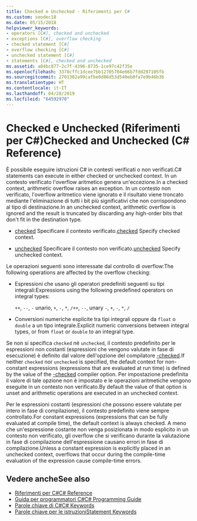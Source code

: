 ```yaml
---
title: Checked e Unchecked - Riferimenti per C#
ms.custom: seodec18
ms.date: 05/15/2018
helpviewer_keywords:
- operators [C#], checked and unchecked
- exceptions [C#], overflow checking
- checked statement [C#]
- overflow checking [C#]
- unchecked statement [C#]
- statements [C#], checked and unchecked
ms.assetid: a84bc877-2c7f-4396-8735-1ce97c42f35e
ms.openlocfilehash: 3378cffc1dcee7bb12705704e66b7fdd287105fb
ms.sourcegitcommit: 2701302a99cafbe0d86d53d540eb0fa7e9b46b36
ms.translationtype: HT
ms.contentlocale: it-IT
ms.lasthandoff: 04/28/2019
ms.locfileid: "64592970"
---
```

# <a name="checked-and-unchecked-c-reference"></a><span data-ttu-id="63931-102">Checked e Unchecked (Riferimenti per C#)</span><span class="sxs-lookup"><span data-stu-id="63931-102">Checked and Unchecked (C# Reference)</span></span>
<span data-ttu-id="63931-103">È possibile eseguire istruzioni C# in contesti verificati o non verificati.</span><span class="sxs-lookup"><span data-stu-id="63931-103">C# statements can execute in either checked or unchecked context.</span></span> <span data-ttu-id="63931-104">In un contesto verificato l'overflow aritmetico genera un'eccezione.</span><span class="sxs-lookup"><span data-stu-id="63931-104">In a checked context, arithmetic overflow raises an exception.</span></span> <span data-ttu-id="63931-105">In un contesto non verificato, l'overflow aritmetico viene ignorato e il risultato viene troncato mediante l'eliminazione di tutti i bit più significativi che non corrispondono al tipo di destinazione.</span><span class="sxs-lookup"><span data-stu-id="63931-105">In an unchecked context, arithmetic overflow is ignored and the result is truncated by discarding any high-order bits that don't fit in the destination type.</span></span>  
  
- <span data-ttu-id="63931-106">[checked](checked.md) Specificare il contesto verificato.</span><span class="sxs-lookup"><span data-stu-id="63931-106">[checked](checked.md) Specify checked context.</span></span>  
  
- <span data-ttu-id="63931-107">[unchecked](unchecked.md) Specificare il contesto non verificato.</span><span class="sxs-lookup"><span data-stu-id="63931-107">[unchecked](unchecked.md) Specify unchecked context.</span></span>  
  
 <span data-ttu-id="63931-108">Le operazioni seguenti sono interessate dal controllo di overflow:</span><span class="sxs-lookup"><span data-stu-id="63931-108">The following operations are affected by the overflow checking:</span></span>  
  
- <span data-ttu-id="63931-109">Espressioni che usano gli operatori predefiniti seguenti su tipi integrali:</span><span class="sxs-lookup"><span data-stu-id="63931-109">Expressions using the following predefined operators on integral types:</span></span>  
  
     <span data-ttu-id="63931-110">`++`, `--`, `-` unario, `+`, `-`, `*`, `/`</span><span class="sxs-lookup"><span data-stu-id="63931-110">`++`, `--`, unary `-`, `+`, `-`, `*`, `/`</span></span>  
  
- <span data-ttu-id="63931-111">Conversioni numeriche esplicite tra tipi integrali oppure da `float` o `double` a un tipo integrale.</span><span class="sxs-lookup"><span data-stu-id="63931-111">Explicit numeric conversions between integral types, or from `float` or `double` to an integral type.</span></span>  
  
 <span data-ttu-id="63931-112">Se non si specifica `checked` né `unchecked`, il contesto predefinito per le espressioni non costanti (espressioni che vengono valutate in fase di esecuzione) è definito dal valore dell'opzione del compilatore [-checked](../compiler-options/checked-compiler-option.md).</span><span class="sxs-lookup"><span data-stu-id="63931-112">If neither `checked` nor `unchecked` is specified, the default context for non-constant expressions (expressions that are evaluated at run time) is defined by the value of the [-checked](../compiler-options/checked-compiler-option.md) compiler option.</span></span> <span data-ttu-id="63931-113">Per impostazione predefinita il valore di tale opzione non è impostato e le operazioni aritmetiche vengono eseguite in un contesto non verificato.</span><span class="sxs-lookup"><span data-stu-id="63931-113">By default the value of that option is unset and arithmetic operations are executed in an unchecked context.</span></span>
 
 <span data-ttu-id="63931-114">Per le espressioni costanti (espressioni che possono essere valutate per intero in fase di compilazione), il contesto predefinito viene sempre controllato.</span><span class="sxs-lookup"><span data-stu-id="63931-114">For constant expressions (expressions that can be fully evaluated at compile time), the default context is always checked.</span></span> <span data-ttu-id="63931-115">A meno che un'espressione costante non venga posizionata in modo esplicito in un contesto non verificato, gli overflow che si verificano durante la valutazione in fase di compilazione dell'espressione causano errori in fase di compilazione.</span><span class="sxs-lookup"><span data-stu-id="63931-115">Unless a constant expression is explicitly placed in an unchecked context, overflows that occur during the compile-time evaluation of the expression cause compile-time errors.</span></span>
  
## <a name="see-also"></a><span data-ttu-id="63931-116">Vedere anche</span><span class="sxs-lookup"><span data-stu-id="63931-116">See also</span></span>

- [<span data-ttu-id="63931-117">Riferimenti per C#</span><span class="sxs-lookup"><span data-stu-id="63931-117">C# Reference</span></span>](../index.md)
- [<span data-ttu-id="63931-118">Guida per programmatori C#</span><span class="sxs-lookup"><span data-stu-id="63931-118">C# Programming Guide</span></span>](../../programming-guide/index.md)
- [<span data-ttu-id="63931-119">Parole chiave di C#</span><span class="sxs-lookup"><span data-stu-id="63931-119">C# Keywords</span></span>](index.md)
- [<span data-ttu-id="63931-120">Parole chiave per le istruzioni</span><span class="sxs-lookup"><span data-stu-id="63931-120">Statement Keywords</span></span>](statement-keywords.md)
